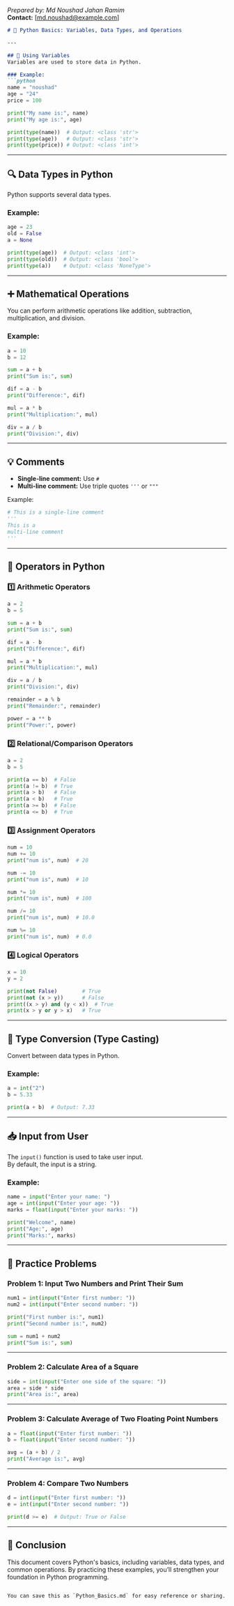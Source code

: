 *Prepared by: Md Noushad Jahan Ramim*  
**Contact:** [md.noushad@example.com]
```markdown
# 🐍 Python Basics: Variables, Data Types, and Operations

---

## 📌 Using Variables
Variables are used to store data in Python.

### Example:
```python
name = "noushad"
age = "24"
price = 100

print("My name is:", name)
print("My age is:", age)

print(type(name))  # Output: <class 'str'>
print(type(age))   # Output: <class 'str'>
print(type(price)) # Output: <class 'int'>
```

---

## 🔍 Data Types in Python
Python supports several data types.

### Example:
```python
age = 23
old = False
a = None

print(type(age))  # Output: <class 'int'>
print(type(old))  # Output: <class 'bool'>
print(type(a))    # Output: <class 'NoneType'>
```

---

## ➕ Mathematical Operations
You can perform arithmetic operations like addition, subtraction, multiplication, and division.

### Example:
```python
a = 10
b = 12

sum = a + b
print("Sum is:", sum)

dif = a - b
print("Difference:", dif)

mul = a * b
print("Multiplication:", mul)

div = a / b
print("Division:", div)
```

---

## 💡 Comments
- **Single-line comment:** Use `#`  
- **Multi-line comment:** Use triple quotes `'''` or `"""`

Example:
```python
# This is a single-line comment
'''
This is a 
multi-line comment
'''
```

---

## 🧮 Operators in Python
### 1️⃣ Arithmetic Operators
```python
a = 2
b = 5

sum = a + b
print("Sum is:", sum)

dif = a - b
print("Difference:", dif)

mul = a * b
print("Multiplication:", mul)

div = a / b
print("Division:", div)

remainder = a % b
print("Remainder:", remainder)

power = a ** b
print("Power:", power)
```

### 2️⃣ Relational/Comparison Operators
```python
a = 2
b = 5

print(a == b)  # False
print(a != b)  # True
print(a > b)   # False
print(a < b)   # True
print(a >= b)  # False
print(a <= b)  # True
```

### 3️⃣ Assignment Operators
```python
num = 10
num += 10
print("num is", num)  # 20

num -= 10
print("num is", num)  # 10

num *= 10
print("num is", num)  # 100

num /= 10
print("num is", num)  # 10.0

num %= 10
print("num is", num)  # 0.0
```

### 4️⃣ Logical Operators
```python
x = 10
y = 2

print(not False)        # True
print(not (x > y))      # False
print((x > y) and (y < x))  # True
print(x > y or y > x)   # True
```

---

## 🔄 Type Conversion (Type Casting)
Convert between data types in Python.

### Example:
```python
a = int("2")
b = 5.33

print(a + b)  # Output: 7.33
```

---

## 📥 Input from User
The `input()` function is used to take user input.  
By default, the input is a string.

### Example:
```python
name = input("Enter your name: ")
age = int(input("Enter your age: "))
marks = float(input("Enter your marks: "))

print("Welcome", name)
print("Age:", age)
print("Marks:", marks)
```

---

## 📝 Practice Problems

### Problem 1: Input Two Numbers and Print Their Sum
```python
num1 = int(input("Enter first number: "))
num2 = int(input("Enter second number: "))

print("First number is:", num1)
print("Second number is:", num2)

sum = num1 + num2
print("Sum is:", sum)
```

---

### Problem 2: Calculate Area of a Square
```python
side = int(input("Enter one side of the square: "))
area = side * side
print("Area is:", area)
```

---

### Problem 3: Calculate Average of Two Floating Point Numbers
```python
a = float(input("Enter first number: "))
b = float(input("Enter second number: "))

avg = (a + b) / 2
print("Average is:", avg)
```

---

### Problem 4: Compare Two Numbers
```python
d = int(input("Enter first number: "))
e = int(input("Enter second number: "))

print(d >= e)  # Output: True or False
```

---

## 🎉 Conclusion
This document covers Python's basics, including variables, data types, and common operations. By practicing these examples, you’ll strengthen your foundation in Python programming.
```

You can save this as `Python_Basics.md` for easy reference or sharing.
